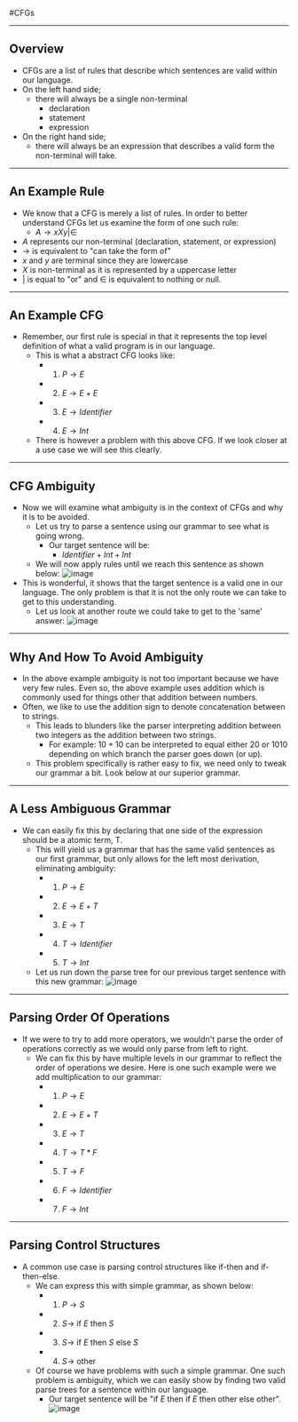 #CFGs

---
## Overview
- CFGs are a list of rules that describe which sentences are valid within our language. 
- On the left hand side;
	- there will always be a single non-terminal
		- declaration
		- statement
		- expression
- On the right hand side;
	- there will always be an expression that describes a valid form the non-terminal will take.
---
## An Example Rule
- We know that a CFG is merely a list of rules. In order to better understand CFGs let us examine the form of one such rule:
	- $A\rightarrow xXy|\in$
- $A$ represents our non-terminal (declaration, statement, or expression)
- $\rightarrow$ is equivalent to "can take the form of"
- $x$ and $y$ are terminal since they are lowercase
- $X$ is non-terminal as it is represented by a uppercase letter
- $|$ is equal to "or" and $\in$ is equivalent to nothing or null.
---
## An Example CFG
- Remember, our first rule is special in that it represents the top level definition of what a valid program is in our language.
	- This is what a abstract CFG looks like:
        - 1.   $P \rightarrow E$
        - 2.   $E \rightarrow E+E$
        - 3.   $E \rightarrow Identifier$
        - 4.   $E \rightarrow Int$
    - There is however a problem with this above CFG. If we look closer at a use case we will see this clearly.
---
## CFG Ambiguity
- Now we will examine what ambiguity is in the context of CFGs and why it is to be avoided.
    - Let us try to parse a sentence using our grammar to see what is going wrong.
        - Our target sentence will be: 
            - $Identifier + Int + Int$
    - We will now apply rules until we reach this sentence as shown below:
![image](./Images/Pasted-image-20240623130408.png)
- This is wonderful, it shows that the target sentence is a valid one in our language. The only problem is that it is not the only route we can take to get to this understanding.
    - Let us look at another route we could take to get to the 'same' answer:
![image](./Images/Pasted-image-20240623131013.png)
---
## Why And How To Avoid Ambiguity
- In the above example ambiguity is not too important because we have very few rules. Even so, the above example uses addition which is commonly used for things other that addition between numbers. 
- Often, we like to use the addition sign to denote concatenation between to strings.
    - This leads to blunders like the parser interpreting addition between two integers as the addition between two strings.
        - For example: $10+10$ can be interpreted to equal either $20$ or $1010$ depending on which branch the parser goes down (or up).
    - This problem specifically is rather easy to fix, we need only to tweak our grammar a bit. Look below at our superior grammar.
---
## A Less Ambiguous Grammar
- We can easily fix this by declaring that one side of the expression should be a atomic term, T.
    - This will yield us a grammar that has the same valid sentences as our first grammar, but only allows for the left most derivation, eliminating ambiguity:
        - 1.   $P \rightarrow E$
        - 2.   $E \rightarrow E+T$
        - 3.   $E \rightarrow T$
        - 4.   $T \rightarrow Identifier$
        - 5.   $T \rightarrow Int$
    - Let us run down the parse tree for our previous target sentence with this new grammar:
![image](./Images/Pasted-image-20240623133140.png)
---
## Parsing Order Of Operations
- If we were to try to add more operators, we wouldn't parse the order of operations correctly as we would only parse from left to right.
    - We can fix this by have multiple levels in our grammar to reflect the order of operations we desire. Here is one such example were we add multiplication to our grammar:
        - 1.    $P \rightarrow E$
        - 2.    $E \rightarrow E+T$
        - 3.    $E \rightarrow T$
        - 4.    $T \rightarrow T*F$
        - 5.    $T \rightarrow F$
        - 6.    $F \rightarrow Identifier$
        - 7.    $F \rightarrow Int$
---
## Parsing Control Structures
- A common use case is parsing control structures like if-then and if-then-else.
    - We can express this with simple grammar, as shown below:
        - 1.    $P \rightarrow S$
        - 2.    $S \rightarrow$ if $E$ then $S$
        - 3.    $S \rightarrow$ if $E$ then $S$ else $S$
        - 4.    $S \rightarrow$ other
    - Of course we have problems with such a simple grammar. One such problem is ambiguity, which we can easily show by finding two valid parse trees for a sentence within our language.
        - Our target sentence will be "if $E$ then if $E$ then other else other".
![image](./Images/Pasted-image-20240623164639.png)
